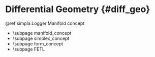 Differential Geometry {#diff_geo}
==============================================

 @ref simpla.Logger Manifold concept
 
 
- \subpage manifold_concept 
- \subpage simplex_concept
- \subpage form_concept
- \subpage FETL

